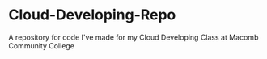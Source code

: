 # Cloud-Developing-Repo
A repository for code I've made for my Cloud Developing Class at Macomb Community College
